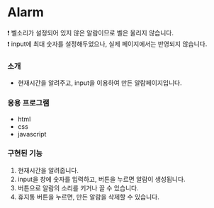 <h1>Alarm</h1>
❗ 벨소리가 설정되어 있지 않은 알람이므로 벨은 울리지 않습니다.<br>
❗ input에 최대 숫자를 설정해두었으나, 실제 페이지에서는 반영되지 않습니다.
<h3>소개</h3>
<ul>
  <li>현재시간을 알려주고, input을 이용하여 만든 알람페이지입니다.</li>
</ul>
<h3>응용 프로그램</h3>
<ul>
<li>html</li>
<li>css</li>
<li>javascript</li>
</ul>
<h3> 구현된 기능</h3>
<ol>
  <li>현재시간을 알려줍니다.</li>
  <li>input을 창에 숫자를 입력하고, 버튼을 누르면 알람이 생성됩니다.</li>
  <li>버튼으로 알람의 소리를 키거나 끌 수 있습니다.</li>
  <li>휴지통 버튼을 누르면, 만든 알람을 삭제할 수 있습니다.</li>
</ol>
